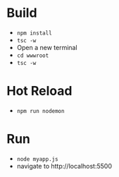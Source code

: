 # Build
- `npm install`
- `tsc -w`
- Open a new terminal
- `cd wwwroot`
- `tsc -w`

# Hot Reload
- `npm run nodemon`

# Run
- `node myapp.js`
- navigate to http://localhost:5500
